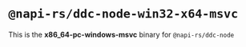 # `@napi-rs/ddc-node-win32-x64-msvc`

This is the **x86_64-pc-windows-msvc** binary for `@napi-rs/ddc-node`
